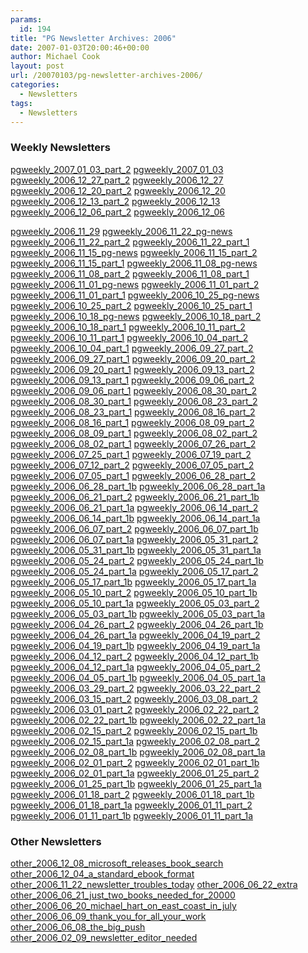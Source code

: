 ```yaml
---
params:
  id: 194
title: "PG Newsletter Archives: 2006"
date: 2007-01-03T20:00:46+00:00
author: Michael Cook
layout: post
url: /20070103/pg-newsletter-archives-2006/
categories:
  - Newsletters
tags:
  - Newsletters
---
```

### Weekly Newsletters

<a href="/nl_archives/2006/pgweekly_2007_01_03_part_2.txt" target="new">pgweekly_2007_01_03_part_2</a>
<a href="/nl_archives/2006/pgweekly_2007_01_03.txt" target="new">pgweekly_2007_01_03</a>
<a href="/nl_archives/2006/pgweekly_2006_12_27_part_2.txt" target="new">pgweekly_2006_12_27_part_2</a>
<a href="/nl_archives/2006/pgweekly_2006_12_27.txt" target="new">pgweekly_2006_12_27</a>
<a href="/nl_archives/2006/pgweekly_2006_12_20_part_2.txt" target="new">pgweekly_2006_12_20_part_2</a>
<a href="/nl_archives/2006/pgweekly_2006_12_20.txt" target="new">pgweekly_2006_12_20</a>
<a href="/nl_archives/2006/pgweekly_2006_12_13_part_2.txt" target="new">pgweekly_2006_12_13_part_2</a>
<a href="/nl_archives/2006/pgweekly_2006_12_13.txt" target="new">pgweekly_2006_12_13</a>
<a href="/nl_archives/2006/pgweekly_2006_12_06_part_2.txt" target="new">pgweekly_2006_12_06_part_2</a>
<a href="/nl_archives/2006/pgweekly_2006_12_06.txt" target="new">pgweekly_2006_12_06</a>

<!--more-->


<a href="/nl_archives/2006/pgweekly_2006_11_29.txt" target="new">pgweekly_2006_11_29</a>
<a href="/nl_archives/2006/pgweekly_2006_11_22_pg-news.txt" target="new">pgweekly_2006_11_22_pg-news</a>
<a href="/nl_archives/2006/pgweekly_2006_11_22_part_2.txt" target="new">pgweekly_2006_11_22_part_2</a>
<a href="/nl_archives/2006/pgweekly_2006_11_22_part_1.txt" target="new">pgweekly_2006_11_22_part_1</a>
<a href="/nl_archives/2006/pgweekly_2006_11_15_pg-news.txt" target="new">pgweekly_2006_11_15_pg-news</a>
<a href="/nl_archives/2006/pgweekly_2006_11_15_part_2.txt" target="new">pgweekly_2006_11_15_part_2</a>
<a href="/nl_archives/2006/pgweekly_2006_11_15_part_1.txt" target="new">pgweekly_2006_11_15_part_1</a>
<a href="/nl_archives/2006/pgweekly_2006_11_08_pg-news.txt" target="new">pgweekly_2006_11_08_pg-news</a>
<a href="/nl_archives/2006/pgweekly_2006_11_08_part_2.txt" target="new">pgweekly_2006_11_08_part_2</a>
<a href="/nl_archives/2006/pgweekly_2006_11_08_part_1.txt" target="new">pgweekly_2006_11_08_part_1</a>
<a href="/nl_archives/2006/pgweekly_2006_11_01_pg-news.txt" target="new">pgweekly_2006_11_01_pg-news</a>
<a href="/nl_archives/2006/pgweekly_2006_11_01_part_2.txt" target="new">pgweekly_2006_11_01_part_2</a>
<a href="/nl_archives/2006/pgweekly_2006_11_01_part_1.txt" target="new">pgweekly_2006_11_01_part_1</a>
<a href="/nl_archives/2006/pgweekly_2006_10_25_pg-news.txt" target="new">pgweekly_2006_10_25_pg-news</a>
<a href="/nl_archives/2006/pgweekly_2006_10_25_part_2.txt" target="new">pgweekly_2006_10_25_part_2</a>
<a href="/nl_archives/2006/pgweekly_2006_10_25_part_1.txt" target="new">pgweekly_2006_10_25_part_1</a>
<a href="/nl_archives/2006/pgweekly_2006_10_18_pg-news.txt" target="new">pgweekly_2006_10_18_pg-news</a>
<a href="/nl_archives/2006/pgweekly_2006_10_18_part_2.txt" target="new">pgweekly_2006_10_18_part_2</a>
<a href="/nl_archives/2006/pgweekly_2006_10_18_part_1.txt" target="new">pgweekly_2006_10_18_part_1</a>
<a href="/nl_archives/2006/pgweekly_2006_10_11_part_2.txt" target="new">pgweekly_2006_10_11_part_2</a>
<a href="/nl_archives/2006/pgweekly_2006_10_11_part_1.txt" target="new">pgweekly_2006_10_11_part_1</a>
<a href="/nl_archives/2006/pgweekly_2006_10_04_part_2.txt" target="new">pgweekly_2006_10_04_part_2</a>
<a href="/nl_archives/2006/pgweekly_2006_10_04_part_1.txt" target="new">pgweekly_2006_10_04_part_1</a>
<a href="/nl_archives/2006/pgweekly_2006_09_27_part_2.txt" target="new">pgweekly_2006_09_27_part_2</a>
<a href="/nl_archives/2006/pgweekly_2006_09_27_part_1.txt" target="new">pgweekly_2006_09_27_part_1</a>
<a href="/nl_archives/2006/pgweekly_2006_09_20_part_2.txt" target="new">pgweekly_2006_09_20_part_2</a>
<a href="/nl_archives/2006/pgweekly_2006_09_20_part_1.txt" target="new">pgweekly_2006_09_20_part_1</a>
<a href="/nl_archives/2006/pgweekly_2006_09_13_part_2.txt" target="new">pgweekly_2006_09_13_part_2</a>
<a href="/nl_archives/2006/pgweekly_2006_09_13_part_1.txt" target="new">pgweekly_2006_09_13_part_1</a>
<a href="/nl_archives/2006/pgweekly_2006_09_06_part_2.txt" target="new">pgweekly_2006_09_06_part_2</a>
<a href="/nl_archives/2006/pgweekly_2006_09_06_part_1.txt" target="new">pgweekly_2006_09_06_part_1</a>
<a href="/nl_archives/2006/pgweekly_2006_08_30_part_2.txt" target="new">pgweekly_2006_08_30_part_2</a>
<a href="/nl_archives/2006/pgweekly_2006_08_30_part_1.txt" target="new">pgweekly_2006_08_30_part_1</a>
<a href="/nl_archives/2006/pgweekly_2006_08_23_part_2.txt" target="new">pgweekly_2006_08_23_part_2</a>
<a href="/nl_archives/2006/pgweekly_2006_08_23_part_1.txt" target="new">pgweekly_2006_08_23_part_1</a>
<a href="/nl_archives/2006/pgweekly_2006_08_16_part_2.txt" target="new">pgweekly_2006_08_16_part_2</a>
<a href="/nl_archives/2006/pgweekly_2006_08_16_part_1.txt" target="new">pgweekly_2006_08_16_part_1</a>
<a href="/nl_archives/2006/pgweekly_2006_08_09_part_2.txt" target="new">pgweekly_2006_08_09_part_2</a>
<a href="/nl_archives/2006/pgweekly_2006_08_09_part_1.txt" target="new">pgweekly_2006_08_09_part_1</a>
<a href="/nl_archives/2006/pgweekly_2006_08_02_part_2.txt" target="new">pgweekly_2006_08_02_part_2</a>
<a href="/nl_archives/2006/pgweekly_2006_08_02_part_1.txt" target="new">pgweekly_2006_08_02_part_1</a>
<a href="/nl_archives/2006/pgweekly_2006_07_26_part_2.txt" target="new">pgweekly_2006_07_26_part_2</a>
<a href="/nl_archives/2006/pgweekly_2006_07_25_part_1.txt" target="new">pgweekly_2006_07_25_part_1</a>
<a href="/nl_archives/2006/pgweekly_2006_07_19_part_2.txt" target="new">pgweekly_2006_07_19_part_2</a>
<a href="/nl_archives/2006/pgweekly_2006_07_12_part_2.txt" target="new">pgweekly_2006_07_12_part_2</a>
<a href="/nl_archives/2006/pgweekly_2006_07_05_part_2.txt" target="new">pgweekly_2006_07_05_part_2</a>
<a href="/nl_archives/2006/pgweekly_2006_07_05_part_1.txt" target="new">pgweekly_2006_07_05_part_1</a>
<a href="/nl_archives/2006/pgweekly_2006_06_28_part_2.txt" target="new">pgweekly_2006_06_28_part_2</a>
<a href="/nl_archives/2006/pgweekly_2006_06_28_part_1b.txt" target="new">pgweekly_2006_06_28_part_1b</a>
<a href="/nl_archives/2006/pgweekly_2006_06_28_part_1a.txt" target="new">pgweekly_2006_06_28_part_1a</a>
<a href="/nl_archives/2006/pgweekly_2006_06_21_part_2.txt" target="new">pgweekly_2006_06_21_part_2</a>
<a href="/nl_archives/2006/pgweekly_2006_06_21_part_1b.txt" target="new">pgweekly_2006_06_21_part_1b</a>
<a href="/nl_archives/2006/pgweekly_2006_06_21_part_1a.txt" target="new">pgweekly_2006_06_21_part_1a</a>
<a href="/nl_archives/2006/pgweekly_2006_06_14_part_2.txt" target="new">pgweekly_2006_06_14_part_2</a>
<a href="/nl_archives/2006/pgweekly_2006_06_14_part_1b.txt" target="new">pgweekly_2006_06_14_part_1b</a>
<a href="/nl_archives/2006/pgweekly_2006_06_14_part_1a.txt" target="new">pgweekly_2006_06_14_part_1a</a>
<a href="/nl_archives/2006/pgweekly_2006_06_07_part_2.txt" target="new">pgweekly_2006_06_07_part_2</a>
<a href="/nl_archives/2006/pgweekly_2006_06_07_part_1b.txt" target="new">pgweekly_2006_06_07_part_1b</a>
<a href="/nl_archives/2006/pgweekly_2006_06_07_part_1a.txt" target="new">pgweekly_2006_06_07_part_1a</a>
<a href="/nl_archives/2006/pgweekly_2006_05_31_part_2.txt" target="new">pgweekly_2006_05_31_part_2</a>
<a href="/nl_archives/2006/pgweekly_2006_05_31_part_1b.txt" target="new">pgweekly_2006_05_31_part_1b</a>
<a href="/nl_archives/2006/pgweekly_2006_05_31_part_1a.txt" target="new">pgweekly_2006_05_31_part_1a</a>
<a href="/nl_archives/2006/pgweekly_2006_05_24_part_2.txt" target="new">pgweekly_2006_05_24_part_2</a>
<a href="/nl_archives/2006/pgweekly_2006_05_24_part_1b.txt" target="new">pgweekly_2006_05_24_part_1b</a>
<a href="/nl_archives/2006/pgweekly_2006_05_24_part_1a.txt" target="new">pgweekly_2006_05_24_part_1a</a>
<a href="/nl_archives/2006/pgweekly_2006_05_17_part_2.txt" target="new">pgweekly_2006_05_17_part_2</a>
<a href="/nl_archives/2006/pgweekly_2006_05_17_part_1b.txt" target="new">pgweekly_2006_05_17_part_1b</a>
<a href="/nl_archives/2006/pgweekly_2006_05_17_part_1a.txt" target="new">pgweekly_2006_05_17_part_1a</a>
<a href="/nl_archives/2006/pgweekly_2006_05_10_part_2.txt" target="new">pgweekly_2006_05_10_part_2</a>
<a href="/nl_archives/2006/pgweekly_2006_05_10_part_1b.txt" target="new">pgweekly_2006_05_10_part_1b</a>
<a href="/nl_archives/2006/pgweekly_2006_05_10_part_1a.txt" target="new">pgweekly_2006_05_10_part_1a</a>
<a href="/nl_archives/2006/pgweekly_2006_05_03_part_2.txt" target="new">pgweekly_2006_05_03_part_2</a>
<a href="/nl_archives/2006/pgweekly_2006_05_03_part_1b.txt" target="new">pgweekly_2006_05_03_part_1b</a>
<a href="/nl_archives/2006/pgweekly_2006_05_03_part_1a.txt" target="new">pgweekly_2006_05_03_part_1a</a>
<a href="/nl_archives/2006/pgweekly_2006_04_26_part_2.txt" target="new">pgweekly_2006_04_26_part_2</a>
<a href="/nl_archives/2006/pgweekly_2006_04_26_part_1b.txt" target="new">pgweekly_2006_04_26_part_1b</a>
<a href="/nl_archives/2006/pgweekly_2006_04_26_part_1a.txt" target="new">pgweekly_2006_04_26_part_1a</a>
<a href="/nl_archives/2006/pgweekly_2006_04_19_part_2.txt" target="new">pgweekly_2006_04_19_part_2</a>
<a href="/nl_archives/2006/pgweekly_2006_04_19_part_1b.txt" target="new">pgweekly_2006_04_19_part_1b</a>
<a href="/nl_archives/2006/pgweekly_2006_04_19_part_1a.txt" target="new">pgweekly_2006_04_19_part_1a</a>
<a href="/nl_archives/2006/pgweekly_2006_04_12_part_2.txt" target="new">pgweekly_2006_04_12_part_2</a>
<a href="/nl_archives/2006/pgweekly_2006_04_12_part_1b.txt" target="new">pgweekly_2006_04_12_part_1b</a>
<a href="/nl_archives/2006/pgweekly_2006_04_12_part_1a.txt" target="new">pgweekly_2006_04_12_part_1a</a>
<a href="/nl_archives/2006/pgweekly_2006_04_05_part_2.txt" target="new">pgweekly_2006_04_05_part_2</a>
<a href="/nl_archives/2006/pgweekly_2006_04_05_part_1b.txt" target="new">pgweekly_2006_04_05_part_1b</a>
<a href="/nl_archives/2006/pgweekly_2006_04_05_part_1a.txt" target="new">pgweekly_2006_04_05_part_1a</a>
<a href="/nl_archives/2006/pgweekly_2006_03_29_part_2.txt" target="new">pgweekly_2006_03_29_part_2</a>
<a href="/nl_archives/2006/pgweekly_2006_03_22_part_2.txt" target="new">pgweekly_2006_03_22_part_2</a>
<a href="/nl_archives/2006/pgweekly_2006_03_15_part_2.txt" target="new">pgweekly_2006_03_15_part_2</a>
<a href="/nl_archives/2006/pgweekly_2006_03_08_part_2.txt" target="new">pgweekly_2006_03_08_part_2</a>
<a href="/nl_archives/2006/pgweekly_2006_03_01_part_2.txt" target="new">pgweekly_2006_03_01_part_2</a>
<a href="/nl_archives/2006/pgweekly_2006_02_22_part_2.txt" target="new">pgweekly_2006_02_22_part_2</a>
<a href="/nl_archives/2006/pgweekly_2006_02_22_part_1b.txt" target="new">pgweekly_2006_02_22_part_1b</a>
<a href="/nl_archives/2006/pgweekly_2006_02_22_part_1a.txt" target="new">pgweekly_2006_02_22_part_1a</a>
<a href="/nl_archives/2006/pgweekly_2006_02_15_part_2.txt" target="new">pgweekly_2006_02_15_part_2</a>
<a href="/nl_archives/2006/pgweekly_2006_02_15_part_1b.txt" target="new">pgweekly_2006_02_15_part_1b</a>
<a href="/nl_archives/2006/pgweekly_2006_02_15_part_1a.txt" target="new">pgweekly_2006_02_15_part_1a</a>
<a href="/nl_archives/2006/pgweekly_2006_02_08_part_2.txt" target="new">pgweekly_2006_02_08_part_2</a>
<a href="/nl_archives/2006/pgweekly_2006_02_08_part_1b.txt" target="new">pgweekly_2006_02_08_part_1b</a>
<a href="/nl_archives/2006/pgweekly_2006_02_08_part_1a.txt" target="new">pgweekly_2006_02_08_part_1a</a>
<a href="/nl_archives/2006/pgweekly_2006_02_01_part_2.txt" target="new">pgweekly_2006_02_01_part_2</a>
<a href="/nl_archives/2006/pgweekly_2006_02_01_part_1b.txt" target="new">pgweekly_2006_02_01_part_1b</a>
<a href="/nl_archives/2006/pgweekly_2006_02_01_part_1a.txt" target="new">pgweekly_2006_02_01_part_1a</a>
<a href="/nl_archives/2006/pgweekly_2006_01_25_part_2.txt" target="new">pgweekly_2006_01_25_part_2</a>
<a href="/nl_archives/2006/pgweekly_2006_01_25_part_1b.txt" target="new">pgweekly_2006_01_25_part_1b</a>
<a href="/nl_archives/2006/pgweekly_2006_01_25_part_1a.txt" target="new">pgweekly_2006_01_25_part_1a</a>
<a href="/nl_archives/2006/pgweekly_2006_01_18_part_2.txt" target="new">pgweekly_2006_01_18_part_2</a>
<a href="/nl_archives/2006/pgweekly_2006_01_18_part_1b.txt" target="new">pgweekly_2006_01_18_part_1b</a>
<a href="/nl_archives/2006/pgweekly_2006_01_18_part_1a.txt" target="new">pgweekly_2006_01_18_part_1a</a>
<a href="/nl_archives/2006/pgweekly_2006_01_11_part_2.txt" target="new">pgweekly_2006_01_11_part_2</a>
<a href="/nl_archives/2006/pgweekly_2006_01_11_part_1b.txt" target="new">pgweekly_2006_01_11_part_1b</a>
<a href="/nl_archives/2006/pgweekly_2006_01_11_part_1a.txt" target="new">pgweekly_2006_01_11_part_1a</a>

### Other Newsletters

<a href="/nl_archives/2006/other_2006_12_08_microsoft_releases_book_search.txt" target="new">other_2006_12_08_microsoft_releases_book_search</a>
<a href="/nl_archives/2006/other_2006_12_04_a_standard_ebook_format.txt" target="new">other_2006_12_04_a_standard_ebook_format</a>
<a href="/nl_archives/2006/other_2006_11_22_newsletter_troubles_today.txt" target="new">other_2006_11_22_newsletter_troubles_today</a>
<a href="/nl_archives/2006/other_2006_06_22_extra.txt" target="new">other_2006_06_22_extra</a>
<a href="/nl_archives/2006/other_2006_06_21_just_two_books_needed_for_20000.txt" target="new">other_2006_06_21_just_two_books_needed_for_20000</a>
<a href="/nl_archives/2006/other_2006_06_20_michael_hart_on_east_coast_in_july.txt" target="new">other_2006_06_20_michael_hart_on_east_coast_in_july</a>
<a href="/nl_archives/2006/other_2006_06_09_thank_you_for_all_your_work.txt" target="new">other_2006_06_09_thank_you_for_all_your_work</a>
<a href="/nl_archives/2006/other_2006_06_08_the_big_push.txt" target="new">other_2006_06_08_the_big_push</a>
<a href="/nl_archives/2006/other_2006_02_09_newsletter_editor_needed.txt" target="new">other_2006_02_09_newsletter_editor_needed</a>
